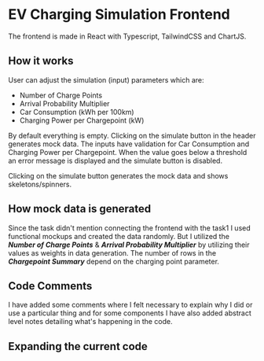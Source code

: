 # EV Charging Simulation Frontend

The frontend is made in React with Typescript, TailwindCSS and ChartJS.

## How it works

User can adjust the simulation (input) parameters which are:

- Number of Charge Points
- Arrival Probability Multiplier
- Car Consumption (kWh per 100km)
- Charging Power per Chargepoint (kW)

By default everything is empty. Clicking on the simulate button in the header generates mock data. The inputs have validation for Car Consumption and Charging Power per Chargepoint. When the value goes below a threshold an error message is displayed and the simulate button is disabled.

Clicking on the simulate button generates the mock data and shows skeletons/spinners.

## How mock data is generated

Since the task didn't mention connecting the frontend with the task1 I used functional mockups and created the data randomly. But I utilized the **_Number of Charge Points_** & **_Arrival Probability Multiplier_** by utilizing their values as weights in data generation. The number of rows in the **_Chargepoint Summary_** depend on the charging point parameter.

## Code Comments

I have added some comments where I felt necessary to explain why I did or use a particular thing and for some components I have also added abstract level notes detailing what's happening in the code.

## Expanding the current code
